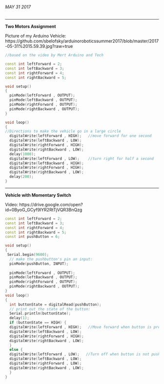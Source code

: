 ###### MAY 31 2017
___

**Two Motors Assignment**
<p>Picture of my Arduino Vehicle: https://github.com/sbelofsky/arduinoroboticssummer2017/blob/master/2017-05-31%2015.59.39.jpg?raw=true</p>

```c++
//based on the video by Mert Arduino and Tech

const int leftForward = 2;
const int leftBackward = 3;
const int rightForward = 4;
const int rightBackward = 5;

void setup() 
{
  pinMode(leftForward , OUTPUT);
  pinMode(leftBackward , OUTPUT);
  pinMode(rightForward , OUTPUT);
  pinMode(rightBackward , OUTPUT);
}

void loop()
{
//Directions to make the vehicle go in a large circle
  digitalWrite(leftForward , HIGH);   //move forward for one second
  digitalWrite(leftBackward , LOW);
  digitalWrite(rightForward , HIGH);
  digitalWrite(rightBackward , LOW);
  delay(1000);
  digitalWrite(leftForward , LOW);    //turn right for half a second
  digitalWrite(leftBackward , HIGH);
  digitalWrite(rightForward , HIGH);
  digitalWrite(rightBackward , LOW);
  delay(200);
}
```
___

**Vehicle with Momentary Switch**
<p> Video: https://drive.google.com/open?id=0ByoG_GCyf9IYR2RtTjVQR3BnQzg </p>

```c++
const int leftForward = 2;
const int leftBackward = 3;
const int rightForward = 4;
const int rightBackward = 5;
const int pushButton = 6;

void setup() 
{
 Serial.begin(9600);
  // make the pushbutton's pin an input:
  pinMode(pushButton, INPUT);
  
  pinMode(leftForward , OUTPUT);
  pinMode(leftBackward , OUTPUT);
  pinMode(rightForward , OUTPUT);
  pinMode(rightBackward , OUTPUT);
}
void loop()
{
  int buttonState = digitalRead(pushButton);
  // print out the state of the button:
  Serial.println(buttonState);
  delay(1);        
  if (buttonState == HIGH) {
  digitalWrite(leftForward , HIGH);   //Move forward when button is pressed
  digitalWrite(leftBackward , LOW);
  digitalWrite(rightForward , HIGH);
  digitalWrite(rightBackward , LOW);
  }
  else {
  digitalWrite(leftForward , LOW);   //Turn off when button is not pushed
  digitalWrite(leftBackward , LOW);
  digitalWrite(rightForward , LOW);
  digitalWrite(rightBackward , LOW);
  }
}
```

